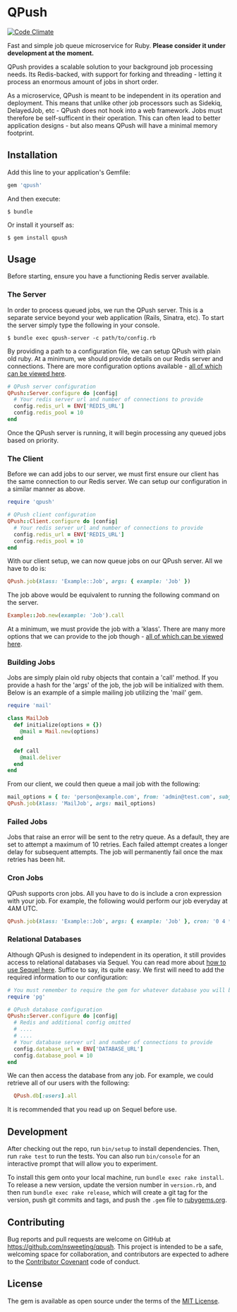 # QPush
[![Code Climate](https://codeclimate.com/github/nsweeting/qpush/badges/gpa.svg)](https://codeclimate.com/github/nsweeting/qpush)

Fast and simple job queue microservice for Ruby. **Please consider it under development at the moment.**

QPush provides a scalable solution to your background job processing needs. Its Redis-backed, with support for forking and threading - letting it process an enormous amount of jobs in short order.

As a microservice, QPush is meant to be independent in its operation and deployment. This means that unlike other job processors such as Sidekiq, DelayedJob, etc - QPush does not hook into a web framework. Jobs must therefore be self-sufficent in their operation. This can often lead to better application designs - but also means QPush will have a minimal memory footprint.

## Installation

Add this line to your application's Gemfile:

```ruby
gem 'qpush'
```

And then execute:

    $ bundle

Or install it yourself as:

    $ gem install qpush

## Usage

Before starting, ensure you have a functioning Redis server available.

### The Server

In order to process queued jobs, we run the QPush server. This is a separate service beyond your web application (Rails, Sinatra, etc). To start the server simply type the following in your console.

    $ bundle exec qpush-server -c path/to/config.rb

By providing a path to a configuration file, we can setup QPush with plain old ruby. At a minimum, we should provide details on our Redis server and connections. There are more configuration options available - [all of which can be viewed here](https://github.com/nsweeting/qpush/wiki/Server-Configuration).

```ruby
# QPush server configuration
QPush::Server.configure do |config|
  # Your redis server url and number of connections to provide
  config.redis_url = ENV['REDIS_URL']
  config.redis_pool = 10
end
```

Once the QPush server is running, it will begin processing any queued jobs based on priority.

### The Client

Before we can add jobs to our server, we must first ensure our client has the same connection to our Redis server. We can setup our configuration in a similar manner as above.

```ruby
require 'qpush'

# QPush client configuration
QPush::Client.configure do |config|
  # Your redis server url and number of connections to provide
  config.redis_url = ENV['REDIS_URL']
  config.redis_pool = 10
end
```

With our client setup, we can now queue jobs on our QPush server. All we have to do is:

```ruby
QPush.job(klass: 'Example::Job', args: { example: 'Job' })
```

The job above would be equivalent to running the following command on the server.

```ruby
Example::Job.new(example: 'Job').call
```

At a minimum, we must provide the job with a 'klass'. There are many more options that we can provide to the job though - [all of which can be viewed here](https://github.com/nsweeting/qpush/wiki/Options-for-Jobs).

### Building Jobs

Jobs are simply plain old ruby objects that contain a 'call' method. If you provide a hash for the 'args' of the job, the job will be initialized with them. Below is an example of a simple mailing job utilizing the 'mail' gem.

```ruby
require 'mail'

class MailJob
  def initialize(options = {})
    @mail = Mail.new(options)
  end

  def call
    @mail.deliver
  end
end
```

From our client, we could then queue a mail job with the following:

```ruby
mail_options = { to: 'person@example.com', from: 'admin@test.com', subject: 'Hello!', body: 'From MailJob' }
QPush.job(klass: 'MailJob', args: mail_options)
```

### Failed Jobs

Jobs that raise an error will be sent to the retry queue. As a default, they are set to attempt a maximum of 10 retries. Each failed attempt creates a longer delay for subsequent attempts. The job will permanently fail once the max retries has been hit.

### Cron Jobs

QPush supports cron jobs. All you have to do is include a cron expression with your job. For example, the following would perform our job everyday at 4AM UTC.

```ruby
QPush.job(klass: 'Example::Job', args: { example: 'Job' }, cron: '0 4 * * *')
```

### Relational Databases

Although QPush is designed to independent in its operation, it still provides access to relational databases via Sequel. You can read more about [how to use Sequel here](https://github.com/jeremyevans/sequel). Suffice to say, its quite easy. We first will need to add the required information to our configuration:

```ruby
# You must remember to require the gem for whatever database you will be using.
require 'pg'

# QPush database configuration
QPush::Server.configure do |config|
  # Redis and additional config omitted
  # ....
  # ....
  # Your database server url and number of connections to provide
  config.database_url = ENV['DATABASE_URL']
  config.database_pool = 10
end
```

We can then access the database from any job. For example, we could retrieve all of our users with the following:

```ruby
  QPush.db[:users].all
```
It is recommended that you read up on Sequel before use.

## Development

After checking out the repo, run `bin/setup` to install dependencies. Then, run `rake test` to run the tests. You can also run `bin/console` for an interactive prompt that will allow you to experiment.

To install this gem onto your local machine, run `bundle exec rake install`. To release a new version, update the version number in `version.rb`, and then run `bundle exec rake release`, which will create a git tag for the version, push git commits and tags, and push the `.gem` file to [rubygems.org](https://rubygems.org).

## Contributing

Bug reports and pull requests are welcome on GitHub at https://github.com/nsweeting/qpush. This project is intended to be a safe, welcoming space for collaboration, and contributors are expected to adhere to the [Contributor Covenant](http://contributor-covenant.org) code of conduct.


## License

The gem is available as open source under the terms of the [MIT License](http://opensource.org/licenses/MIT).
